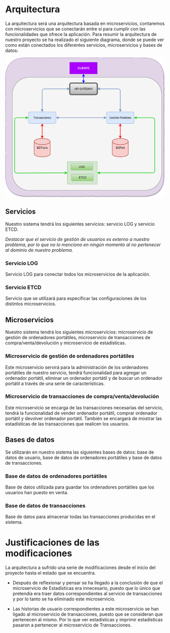 # Arquitectura

La arquitectura será una arquitectura basada en microservicios, contaremos con microservicios que se conectarán entre sí para cumplir con las funcionalidades que ofrece la aplicación. Para resumir la arquitectura de nuestro proyecto se ha realizado el siguiente diagrama, donde se puede ver como están conectados los diferentes servicios, microservicios y bases de datos:

![](img/nuevo_diagrama_arquitectura.png)

## Servicios

Nuestro sistema tendrá los siguientes servicios: servicio LOG y servicio ETCD.

*Destacar que el servicio de gestión de usuarios es externo a nuestro problema, por lo que no lo menciono en ningún momento al no pertenecer al dominio de nuestro problema.*


### Servicio LOG

Servicio LOG para conectar todos los microservicios de la aplicación.

### Servicio ETCD

Servicio que se utilizará para especificar las configuraciones de los distintos microservicios.


## Microservicios

Nuestro sistema tendrá los siguientes microservicios: microservicio de gestión de ordenadores portátiles, microservicio de transacciones de compra/venta/devolución y microservicio de estadísticas.

### Microservicio de gestión de ordenadores portátiles

Este microservicio servirá para la administración de los ordenadores portátiles de nuestro servicio, tendrá funcionalidad para agregar un ordenador portátil, eliminar un ordenador portátil y de buscar un ordenador portátil a través de una serie de características.

### Microservicio de transacciones de compra/venta/devolución

Este microservicio se encarga de las transacciones necesarias del servicio, tendrá la funcionalidad de vender ordenador portátil, comprar ordenador portátil y devolver ordenador portátil. También se encargará de mostrar las estadísticas de las transacciones que realicen los usuarios.

## Bases de datos

Se utilizarán en nuestro sistema las siguientes bases de datos: base de datos de usuario, base de datos de ordenadores portátiles y base de datos de transacciones.

### Base de datos de ordenadores portátiles

Base de datos utilizada para guardar los ordenadores portátiles que los usuarios han puesto en venta.

### Base de datos de transacciones

Base de datos para almacenar todas las transacciones producidas en el sistema.

# Justificaciones de las modificaciones

La arquitectura a sufrido una serie de modificaciones desde el inicio del proyecto hasta el estado que se encuentra.

* Después de reflexionar y pensar se ha llegado a la conclusión de que el microservicio de Estadísticas era innecesario, puesto que lo único que pretendía era traer datos correspondientes al servicio de transacciones y por lo tanto se ha eliminado este microservicio.

* Las historias de usuario correspondientes a este microservicio se han ligado al microservicio de transacciones, puesto que se consideran que pertenecen al mismo. Por lo que ver estadísticas y imprimir estadísticas pasaron a pertenecer al microservicio de Transacciones.

